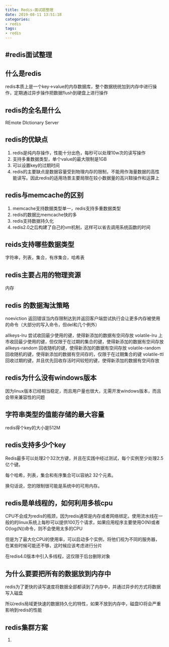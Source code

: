 ```yaml
---
title: Redis-面试题整理
date: 2019-08-11 13:51:18
categories:
- redis
tags:
- redis
---
```


#redis面试整理
---

## 什么是redis

redis本质上是一个key->value的内存数据库，整个数据统统加到内存中进行操作，定期通过异步操作把数据flush到硬盘上进行操作

## redis的全名是什么

REmote DIctionary Server

## redis的优缺点

1. redis是纯内存操作，性能十分出色，每秒可以处理10w次的读写操作
2. 支持多重数据类型，单个value的最大限制是1GB
3. 可以设置key的过期时间
4. redis的主要缺点是数据容量受到物理内存的限制，不能用作海量数据的高性能读写。因此redis的适用场景主要局限在较小数据量的高兴鞥操作和运算上

## redis与memcache的区别

1. memcache支持数据类型单一，redis支持多重数据类型
2. redis的数据比memcache快的多
3. redis支持数据持久化
4. redis2.0之后构建了自己的vm机制，这样可以省去调用系统函数的时间

## reids支持哪些数据类型

字符串，列表，集合，有序集合，哈希表

## redis主要占用的物理资源

内存

## redis 的数据淘汰策略

noeviction 返回错误当内存限制达到并返回客户端尝试执行会让更多内存被使用的命令（大部分的写入命令，但del和几个例外）

allkeys-lru 尝试收回最少使用的键，使得新添加的数据有空间存放
volatile-lru 上市收回最少使用的键，但仅限于在过期的集合的键，使得新添加的数据有空间存放
allkeys-random 回收随机的键，使得新添加的数据有空间存放
volatile-random 回收随机的键，使得新添加的数据有空间存的，仅限于在过期集合的键
volatile-ttl 回收过期的键，并且优先回收存活时间较短的键，使得新添加的数据有空间存放

## redis为什么没有windows版本

因为linux版本已经相当稳定，而且用户量也很大，无需开发windows版本，而且会带来兼容性的问题

## 字符串类型的值能存储的最大容量

redis得个key的大小是512M

## redis支持多少个key

Redis最多可以处理2个32次方键，并且在实践中经过测试，每个实例至少处理2.5亿个键。

每个哈希，列表，集合和有序集合可以容纳2 32个元素。

换句话说，您的限制很可能是系统中的可用内存。

## redis是单线程的，如何利用多核cpu

CPU不会成为redis的瓶颈，因为redis通常是内存或者网络绑定。使用流水线在一般的的linux系统上每秒可以提供100万个请求，如果应用程序主要使用O(N)或者O(log(N))命令，则不会使用太多的CPU

但是为了最大化CPU的使用率，可以启动多个实例，将他们视为不同的服务器，在某些时候可能还不够，这时候应该考虑进行分片

在redis4.0版本中引入多线程，这仅限于后台删除对象

## 为什么要要把所有的数据放到内存中

redis为了更快的读写速度将数据全部都读到了内存中，并通过异步的方式将数据写入磁盘

所以redis局域更快速的数据持久化的特性，如果不放到内存中，磁盘IO将会严重影响到redis的性能

## redis集群方案

1. 